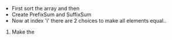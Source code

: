 * First sort the array and then
* Create PrefixSum and SuffixSum
* Now at index 'i' there are 2 choices to make all elements equal..
1. Make the
​